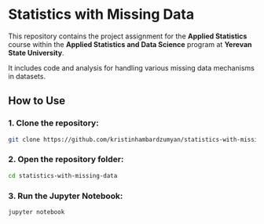 # Statistics with Missing Data

This repository contains the project assignment for the **Applied Statistics** course within the **Applied Statistics and Data Science** program at **Yerevan State University**. 

It includes code and analysis for handling various missing data mechanisms in datasets.

## How to Use

### 1. Clone the repository:

```bash
git clone https://github.com/kristinhambardzumyan/statistics-with-missing-data.git
```

### 2. Open the repository folder:

```bash
cd statistics-with-missing-data
```

### 3. Run the Jupyter Notebook:

```bash
jupyter notebook
```
